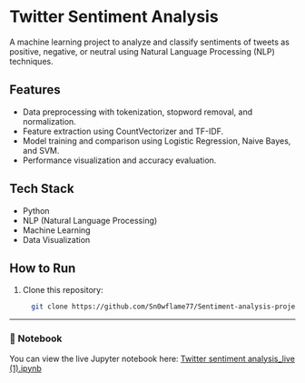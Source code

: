 # Twitter Sentiment Analysis

A machine learning project to analyze and classify sentiments of tweets as positive, negative, or neutral using Natural Language Processing (NLP) techniques.

## Features
- Data preprocessing with tokenization, stopword removal, and normalization.
- Feature extraction using CountVectorizer and TF-IDF.
- Model training and comparison using Logistic Regression, Naive Bayes, and SVM.
- Performance visualization and accuracy evaluation.

## Tech Stack
- Python
- NLP (Natural Language Processing)
- Machine Learning
- Data Visualization

## How to Run
1. Clone this repository:
   ```bash
     git clone https://github.com/Sn0wflame77/Sentiment-analysis-project.git

---

### 📓 Notebook
You can view the live Jupyter notebook here: [Twitter sentiment analysis_live (1).ipynb](Twitter%20sentiment%20analysis_live%20(1).ipynb)



